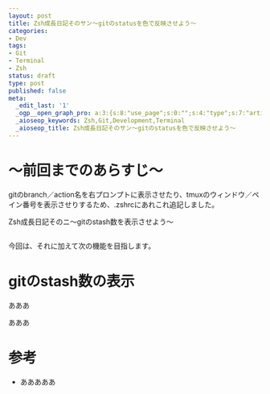 ```yaml
---
layout: post
title: Zsh成長日記そのサン〜gitのstatusを色で反映させよう〜
categories:
- Dev
tags:
- Git
- Terminal
- Zsh
status: draft
type: post
published: false
meta:
  _edit_last: '1'
  _ogp__open_graph_pro: a:3:{s:8:"use_page";s:0:"";s:4:"type";s:7:"article";s:9:"fb_admins";s:0:"";}
  _aioseop_keywords: Zsh,Git,Development,Terminal
  _aioseop_title: Zsh成長日記そのサン〜gitのstatusを色で反映させよう〜
---
```

<h1>〜前回までのあらすじ〜</h1>
gitのbranch／action名を右プロンプトに表示させたり、tmuxのウィンドウ／ペイン番号を表示させりするため、.zshrcにあれこれ追記しました。

Zsh成長日記そのニ〜gitのstash数を表示させよう〜

<img title="もっと読む..." alt="" src="http://blog.hifumi.info/wp-includes/js/tinymce/plugins/wordpress/img/trans.gif" />

今回は、それに加えて次の機能を目指します。
<h1>gitのstash数の表示</h1>
あああ

あああ
<h1>参考</h1>
<ul>
	<li>あああああ</li>
</ul>
